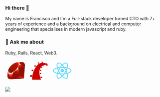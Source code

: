 ### Hi there 👋

My name is Francisco and I'm a Full-stack developer turned CTO with 7+ years of experience and a background on electrical and computer engineering that specialises in modern javascript and ruby.

### 💬 Ask me about

Ruby, Rails, React, Web3.

<a href="https://www.ruby-lang.org/en/" target="_blank"><img style="margin: 5px" src="https://raw.githubusercontent.com/devicons/devicon/master/icons/ruby/ruby-original.svg" alt="ruby" width="60" height="60"/></a>
<a href="https://rubyonrails.org/" target="_blank"><img style="margin: 5px" src="https://raw.githubusercontent.com/devicons/devicon/master/icons/rails/rails-plain.svg" alt="rails" width="60" height="60"/></a>
<a href="https://reactjs.org/" target="_blank"><img style="margin: 5px" src="https://raw.githubusercontent.com/devicons/devicon/master/icons/react/react-original.svg" alt="react" width="60" height="60"/></a>

<img src="https://github-readme-stats.vercel.app/api/top-langs/?username=francisco-leal&theme=tokyonight&layout=compact" height="164" />
